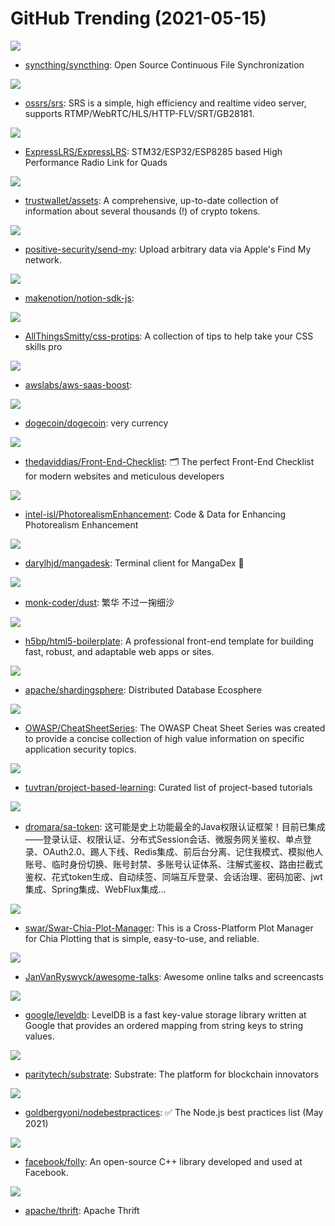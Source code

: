 # GitHub Trending (2021-05-15)

![](https://img.shields.io/badge/Go-New%20373-green?style=flat-square&logo=appveyor)
- [syncthing/syncthing](https://github.com/syncthing/syncthing): Open Source Continuous File Synchronization

![](https://img.shields.io/badge/C%2B%2B-New%20210-green?style=flat-square&logo=appveyor)
- [ossrs/srs](https://github.com/ossrs/srs): SRS is a simple, high efficiency and realtime video server, supports RTMP/WebRTC/HLS/HTTP-FLV/SRT/GB28181.

![](https://img.shields.io/badge/C%2B%2B-New%204-green?style=flat-square&logo=appveyor)
- [ExpressLRS/ExpressLRS](https://github.com/ExpressLRS/ExpressLRS): STM32/ESP32/ESP8285 based High Performance Radio Link for Quads

![](https://img.shields.io/badge/TypeScript-New%2097-green?style=flat-square&logo=appveyor)
- [trustwallet/assets](https://github.com/trustwallet/assets): A comprehensive, up-to-date collection of information about several thousands (!) of crypto tokens.

![](https://img.shields.io/badge/C-New%20189-green?style=flat-square&logo=appveyor)
- [positive-security/send-my](https://github.com/positive-security/send-my): Upload arbitrary data via Apple's Find My network.

![](https://img.shields.io/badge/TypeScript-New%20146-green?style=flat-square&logo=appveyor)
- [makenotion/notion-sdk-js](https://github.com/makenotion/notion-sdk-js): 

![](https://img.shields.io/badge/none-New%20107-green?style=flat-square&logo=appveyor)
- [AllThingsSmitty/css-protips](https://github.com/AllThingsSmitty/css-protips): A collection of tips to help take your CSS skills pro

![](https://img.shields.io/badge/Java-New%20123-green?style=flat-square&logo=appveyor)
- [awslabs/aws-saas-boost](https://github.com/awslabs/aws-saas-boost): 

![](https://img.shields.io/badge/C%2B%2B-New%20224-green?style=flat-square&logo=appveyor)
- [dogecoin/dogecoin](https://github.com/dogecoin/dogecoin): very currency

![](https://img.shields.io/badge/none-New%20133-green?style=flat-square&logo=appveyor)
- [thedaviddias/Front-End-Checklist](https://github.com/thedaviddias/Front-End-Checklist): 🗂 The perfect Front-End Checklist for modern websites and meticulous developers

![](https://img.shields.io/badge/HTML-New%20196-green?style=flat-square&logo=appveyor)
- [intel-isl/PhotorealismEnhancement](https://github.com/intel-isl/PhotorealismEnhancement): Code & Data for Enhancing Photorealism Enhancement

![](https://img.shields.io/badge/Go-New%2055-green?style=flat-square&logo=appveyor)
- [darylhjd/mangadesk](https://github.com/darylhjd/mangadesk): Terminal client for MangaDex 📖

![](https://img.shields.io/badge/JavaScript-New%2062-green?style=flat-square&logo=appveyor)
- [monk-coder/dust](https://github.com/monk-coder/dust): 繁华 不过一掬细沙

![](https://img.shields.io/badge/JavaScript-New%2027-green?style=flat-square&logo=appveyor)
- [h5bp/html5-boilerplate](https://github.com/h5bp/html5-boilerplate): A professional front-end template for building fast, robust, and adaptable web apps or sites.

![](https://img.shields.io/badge/Java-New%2030-green?style=flat-square&logo=appveyor)
- [apache/shardingsphere](https://github.com/apache/shardingsphere): Distributed Database Ecosphere

![](https://img.shields.io/badge/Python-New%20128-green?style=flat-square&logo=appveyor)
- [OWASP/CheatSheetSeries](https://github.com/OWASP/CheatSheetSeries): The OWASP Cheat Sheet Series was created to provide a concise collection of high value information on specific application security topics.

![](https://img.shields.io/badge/none-New%20223-green?style=flat-square&logo=appveyor)
- [tuvtran/project-based-learning](https://github.com/tuvtran/project-based-learning): Curated list of project-based tutorials

![](https://img.shields.io/badge/Java-New%20114-green?style=flat-square&logo=appveyor)
- [dromara/sa-token](https://github.com/dromara/sa-token): 这可能是史上功能最全的Java权限认证框架！目前已集成——登录认证、权限认证、分布式Session会话、微服务网关鉴权、单点登录、OAuth2.0、踢人下线、Redis集成、前后台分离、记住我模式、模拟他人账号、临时身份切换、账号封禁、多账号认证体系、注解式鉴权、路由拦截式鉴权、花式token生成、自动续签、同端互斥登录、会话治理、密码加密、jwt集成、Spring集成、WebFlux集成...

![](https://img.shields.io/badge/Python-New%2084-green?style=flat-square&logo=appveyor)
- [swar/Swar-Chia-Plot-Manager](https://github.com/swar/Swar-Chia-Plot-Manager): This is a Cross-Platform Plot Manager for Chia Plotting that is simple, easy-to-use, and reliable.

![](https://img.shields.io/badge/none-New%2087-green?style=flat-square&logo=appveyor)
- [JanVanRyswyck/awesome-talks](https://github.com/JanVanRyswyck/awesome-talks): Awesome online talks and screencasts

![](https://img.shields.io/badge/C%2B%2B-New%2023-green?style=flat-square&logo=appveyor)
- [google/leveldb](https://github.com/google/leveldb): LevelDB is a fast key-value storage library written at Google that provides an ordered mapping from string keys to string values.

![](https://img.shields.io/badge/Rust-New%2012-green?style=flat-square&logo=appveyor)
- [paritytech/substrate](https://github.com/paritytech/substrate): Substrate: The platform for blockchain innovators

![](https://img.shields.io/badge/JavaScript-New%20184-green?style=flat-square&logo=appveyor)
- [goldbergyoni/nodebestpractices](https://github.com/goldbergyoni/nodebestpractices): ✅ The Node.js best practices list (May 2021)

![](https://img.shields.io/badge/C%2B%2B-New%2026-green?style=flat-square&logo=appveyor)
- [facebook/folly](https://github.com/facebook/folly): An open-source C++ library developed and used at Facebook.

![](https://img.shields.io/badge/C%2B%2B-New%2030-green?style=flat-square&logo=appveyor)
- [apache/thrift](https://github.com/apache/thrift): Apache Thrift

